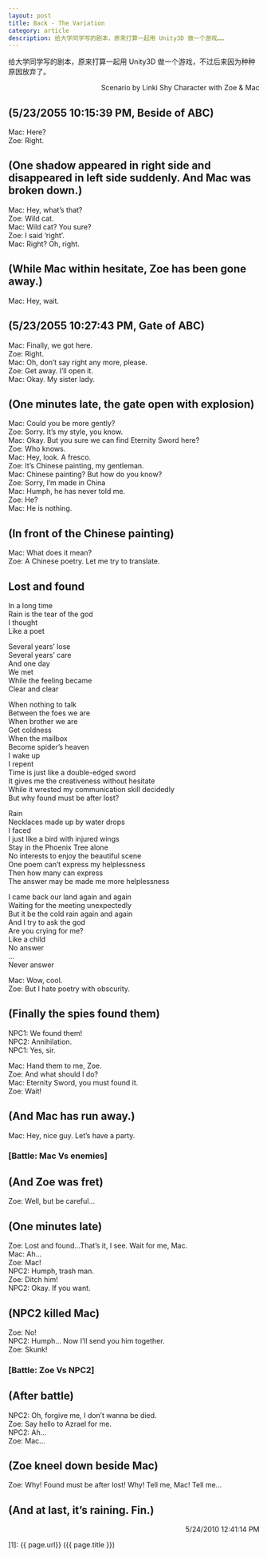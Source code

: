 ```yaml
---
layout: post
title: Back - The Variation
category: article
description: 给大学同学写的剧本，原来打算一起用 Unity3D 做一个游戏……
---
```


给大学同学写的剧本，原来打算一起用 Unity3D 做一个游戏，不过后来因为种种原因放弃了。  

<p style="text-align: right;">Scenario by Linki Shy
Character with Zoe &amp; Mac</p>  

## (5/23/2055 10:15:39 PM, Beside of ABC)  
Mac: Here?  
Zoe: Right.  
## (One shadow appeared in right side and disappeared in left side suddenly. And Mac was broken down.)  
Mac: Hey, what’s that?  
Zoe: Wild cat.  
Mac: Wild cat? You sure?  
Zoe: I said ‘right’.  
Mac: Right? Oh, right.  
## (While Mac within hesitate, Zoe has been gone away.)  
Mac: Hey, wait.  
## (5/23/2055 10:27:43 PM, Gate of ABC)  
Mac: Finally, we got here.  
Zoe: Right.  
Mac: Oh, don’t say right any more, please.  
Zoe: Get away. I’ll open it.  
Mac: Okay. My sister lady.  
## (One minutes late, the gate open with explosion)  
Mac: Could you be more gently?  
Zoe: Sorry. It’s my style, you know.  
Mac: Okay. But you sure we can find Eternity Sword here?  
Zoe: Who knows.  
Mac: Hey, look. A fresco.  
Zoe: It’s Chinese painting, my gentleman.  
Mac: Chinese painting? But how do you know?  
Zoe: Sorry, I’m made in China  
Mac: Humph, he has never told me.  
Zoe: He?  
Mac: He is nothing.  
## (In front of the Chinese painting)  
Mac: What does it mean?  
Zoe: A Chinese poetry. Let me try to translate.  
## Lost and found  
In a long time  
Rain is the tear of the god  
I thought  
Like a poet  

Several years’ lose  
Several years’ care  
And one day  
We met  
While the feeling became  
Clear and clear  

When nothing to talk  
Between the foes we are  
When brother we are  
Get coldness  
When the mailbox  
Become spider’s heaven  
I wake up  
I repent  
Time is just like a double-edged sword  
It gives me the creativeness without hesitate  
While it wrested my communication skill decidedly  
But why found must be after lost?  

Rain  
Necklaces made up by water drops  
I faced  
I just like a bird with injured wings  
Stay in the Phoenix Tree alone  
No interests to enjoy the beautiful scene  
One poem can’t express my helplessness  
Then how many can express  
The answer may be made me more helplessness  

I came back our land again and again  
Waiting for the meeting unexpectedly  
But it be the cold rain again and again  
And I try to ask the god  
Are you crying for me?  
Like a child  
No answer  
…  
Never answer  

Mac: Wow, cool.  
Zoe: But I hate poetry with obscurity.  
## (Finally the spies found them)  
NPC1: We found them!  
NPC2: Annihilation.  
NPC1: Yes, sir.  

Mac: Hand them to me, Zoe.  
Zoe: And what should I do?  
Mac: Eternity Sword, you must found it.  
Zoe: Wait!  
## (And Mac has run away.)  
Mac: Hey, nice guy. Let’s have a party.  
### [Battle: Mac Vs enemies]  
## (And Zoe was fret)  
Zoe: Well, but be careful…  
## (One minutes late)  
Zoe: Lost and found…That’s it, I see. Wait for me, Mac.  
Mac: Ah…  
Zoe: Mac!  
NPC2: Humph, trash man.  
Zoe: Ditch him!  
NPC2: Okay. If you want.  
## (NPC2 killed Mac)  
Zoe: No!  
NPC2: Humph… Now I’ll send you him together.  
Zoe: Skunk!  
### [Battle: Zoe Vs NPC2]  
## (After battle)  
NPC2: Oh, forgive me, I don’t wanna be died.  
Zoe: Say hello to Azrael for me.  
NPC2: Ah…  
Zoe: Mac…  
## (Zoe kneel down beside Mac)  
Zoe: Why! Found must be after lost! Why! Tell me, Mac! Tell me…  
## (And at last, it’s raining. Fin.)  
<p style="text-align: right;">5/24/2010 12:41:14 PM</p>




[Shy07]:    http://www.shy07.com  "Shy07"
[1]:    {{ page.url}}  ({{ page.title }})
